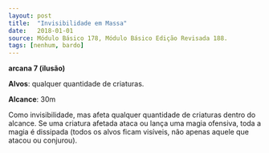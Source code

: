 ```yaml
---
layout: post
title:  "Invisibilidade em Massa"
date:   2018-01-01
source: Módulo Básico 178, Módulo Básico Edição Revisada 188.
tags: [nenhum, bardo]
---
```


**arcana 7 (ilusão)**

**Alvos**: qualquer quantidade de criaturas.

**Alcance**: 30m

Como invisibilidade, mas afeta qualquer quantidade de criaturas dentro do alcance. Se uma criatura afetada ataca ou lança uma magia ofensiva, toda a magia é dissipada (todos os alvos ficam visíveis, não apenas aquele que atacou ou conjurou).
